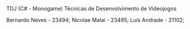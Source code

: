 TDJ (C# - Monogame)
Técnicas de Desenvolvimento de Vídeojogos

Bernardo Neves - 23494; Nicolae Malai - 23495; Luís Andrade - 21102;
